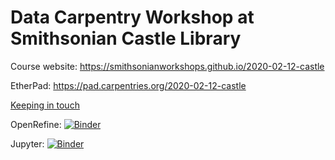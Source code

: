 # Data Carpentry Workshop at Smithsonian Castle Library

Course website: https://smithsonianworkshops.github.io/2020-02-12-castle

EtherPad: https://pad.carpentries.org/2020-02-12-castle

[Keeping in touch](keep_in_touch.md)

OpenRefine: [![Binder](https://mybinder.org/badge_logo.svg)](https://mybinder.org/v2/gh/SmithsonianWorkshops/2019-08-15-castle/binder-openrefine?urlpath=openrefine)

Jupyter: [![Binder](https://mybinder.org/badge_logo.svg)](https://mybinder.org/v2/gh/SmithsonianWorkshops/2019-08-15-castle/binder-python)
